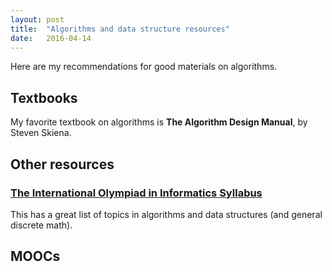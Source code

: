 ```yaml
---
layout: post
title:  "Algorithms and data structure resources"
date:   2016-04-14
---
```


Here are my recommendations for good materials on algorithms.

## Textbooks

My favorite textbook on algorithms is **The Algorithm Design Manual**, by Steven Skiena.



## Other resources

### [The International Olympiad in Informatics Syllabus](https://people.ksp.sk/~misof/ioi-syllabus/)

This has a great list of topics in algorithms and data structures (and general discrete math).

## MOOCs


